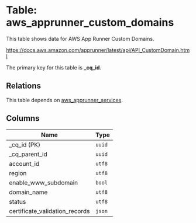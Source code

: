 # Table: aws_apprunner_custom_domains

This table shows data for AWS App Runner Custom Domains.

https://docs.aws.amazon.com/apprunner/latest/api/API_CustomDomain.html

The primary key for this table is **_cq_id**.

## Relations

This table depends on [aws_apprunner_services](aws_apprunner_services.md).

## Columns

| Name          | Type          |
| ------------- | ------------- |
|_cq_id (PK)|`uuid`|
|_cq_parent_id|`uuid`|
|account_id|`utf8`|
|region|`utf8`|
|enable_www_subdomain|`bool`|
|domain_name|`utf8`|
|status|`utf8`|
|certificate_validation_records|`json`|